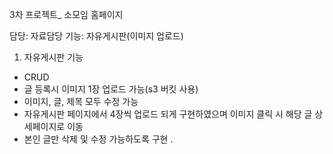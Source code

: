 3차 프로젝트_ 소모임 홈페이지

담당: 자료담당
기능: 자유게시판(이미지 업로드)

1. 자유게시판 기능

- CRUD
- 글 등록시 이미지 1장 업로드 가능(s3 버킷 사용)
- 이미지, 글, 제목 모두 수정 가능
- 자유게시판 페이지에서 4장씩 업로드 되게 구현하였으며 이미지 클릭 시 해당 글 상세페이지로 이동
- 본인 글만 삭제 및 수정 가능하도록 구현 .

